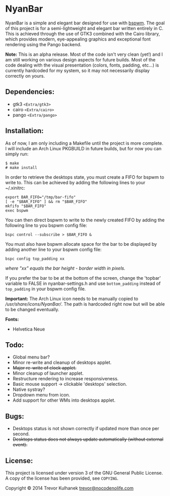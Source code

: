 NyanBar
===
NyanBar is a simple and elegant bar designed for use with <a href="https://github.com/baskerville/bspwm">bspwm</a>. The goal of this project is for a semi-lightweight and elegant bar written entirely in C. This is achieved through the use of GTK3 combined with the Cairo library, which provides modern, eye-appealing graphics and exceptional font rendering using the Pango backend.

**Note:** This is an alpha release. Most of the code isn't very clean (yet!) and I am still working on various design aspects for future builds. Most of the code dealing with the visual presentation (colors, fonts, padding, etc...) is currently hardcoded for my system, so it may not necessarily display correctly on yours.

Dependencies:
---
* gtk3 `<Extra/gtk3>`
* cairo `<Extra/cairo>`
* pango `<Extra/pango>`

Installation:
---
As of now, I am only including a Makefile until the project is more complete. I will include an Arch Linux PKGBUILD in future builds, but for now you can simply run:

	$ make
	# make install

In order to retrieve the desktops state, you must create a FIFO for bspwm to write to. This can be achieved by adding the following lines to your ~/.xinitrc:

	export BAR_FIFO="/tmp/bar-fifo"
	[ -e "$BAR_FIFO" ] && rm "$BAR_FIFO"
	mkfifo "$BAR_FIFO"
	exec bspwm

You can then direct bspwm to write to the newly created FIFO by adding the following line to you bspwm config file:

	bspc control --subscribe > $BAR_FIFO &

You must also have bspwm allocate space for the bar to be displayed by adding another line to your bspwm config file:

	bspc config top_padding xx

_where "xx" equals the bar height - border width in pixels._

If you prefer the bar to be at the bottom of the screen, change the 'topbar' variable to FALSE in nyanbar-settings.h and use `bottom_padding` instead of `top_padding` in your bspwm config file.

**Important:** The Arch Linux icon needs to be manually copied to _/usr/share/icons/NyanBar/_. The path is hardcoded right now but will be able to be changed eventually.

**Fonts:**

* Helvetica Neue

Todo:
---
* Global menu bar?
* Minor re-write and cleanup of desktops applet.
* ~~Major re-write of clock applet.~~
* Minor cleanup of launcher applet.
* Restructure rendering to increase responsiveness.
* Basic mouse support -> clickable 'desktops' selection.
* Native systray?
* Dropdown menu from icon. 
* Add support for other WMs into desktops applet.

Bugs:
---
* Desktops status is not shown correctly if updated more than once per second.
* ~~Desktops status does not always update automatically (without external event).~~

License:
---
This project is licensed under version 3 of the GNU General Public License. A copy of the license has been provided, see `COPYING`.

Copyright © 2014 Trevor Kulhanek <trevor@nocodenolife.com>
